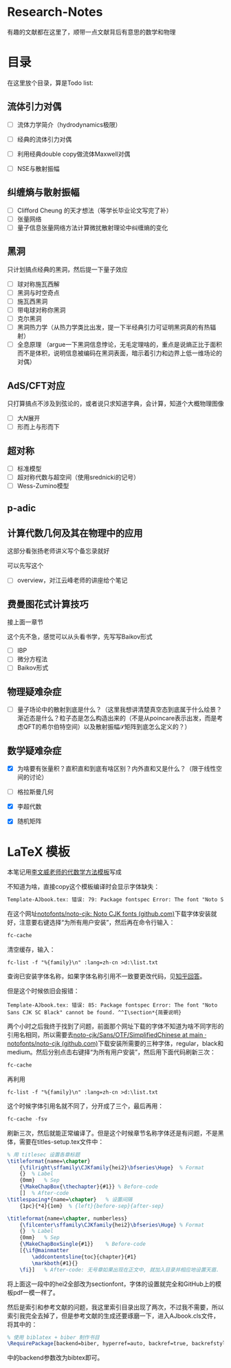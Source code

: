 # Research-Notes

有趣的文献都在这里了，顺带一点文献背后有意思的数学和物理

# 目录

在这里放个目录，算是Todo list:

## 流体引力对偶

- [ ] 流体力学简介（hydrodynamics极限）

- [ ] 经典的流体引力对偶

- [ ] 利用经典double copy做流体Maxwell对偶

- [ ] NSE与散射振幅

## 纠缠熵与散射振幅

- [ ] Clifford Cheung 的天才想法（等学长毕业论文写完了补）
- [ ] 张量网络
- [ ] 量子信息张量网络方法计算微扰散射理论中纠缠熵的变化

## 黑洞

只计划搞点经典的黑洞，然后提一下量子效应
- [ ] 球对称施瓦西解
- [ ] 黑洞与时空奇点
- [ ] 施瓦西黑洞
- [ ] 带电球对称你黑洞
- [ ] 克尔黑洞
- [ ] 黑洞热力学（从热力学类比出发，提一下半经典引力可证明黑洞真的有热辐射）
- [ ] 全息原理 （argue一下黑洞信息悖论，无毛定理啥的，重点是说熵正比于面积而不是体积，说明信息被编码在黑洞表面，暗示着引力和边界上低一维场论的对偶）

## AdS/CFT对应

只打算搞点不涉及到弦论的，或者说只求知道字典，会计算，知道个大概物理图像
- [ ] 大$N$展开
- [ ] 形而上与形而下

## 超对称

- [ ] 标准模型
- [ ] 超对称代数与超空间（使用srednicki的记号）
- [ ] Wess-Zumino模型

## p-adic

## 计算代数几何及其在物理中的应用

这部分看张扬老师讲义写个备忘录就好

可以先写这个

- [ ] overview，对江云峰老师的讲座给个笔记

## 费曼图花式计算技巧

接上面一章节

这个先不急，感觉可以从头看书学，先写写Baikov形式

- [ ] IBP
- [ ] 微分方程法
- [ ] Baikov形式

## 物理疑难杂症

- [ ] 量子场论中的散射到底是什么？（这里我想讲清楚真空态到底属于什么绘景？渐近态是什么？粒子态是怎么构造出来的（不是从poincare表示出发，而是考虑QFT的希尔伯特空间）以及散射振幅$\mathcal{S}$矩阵到底怎么定义的？）


## 数学疑难杂症

- [x] 为啥要有张量积？直积直和到底有啥区别？内外直和又是什么？（限于线性空间的讨论） 

- [ ] 格拉斯曼几何

- [x] 李超代数

- [x] 随机矩阵

  

# LaTeX 模板

本笔记用[李文威老师的代数学方法模板](https://github.com/wenweili/AlJabr-1)写成

不知道为啥，直接copy这个模板编译时会显示字体缺失：

```latex
Template-AJbook.tex: 错误: 79: Package fontspec Error: The font "Noto Sans CJK SC" cannot be found. ^^I\frontmatter
```

在这个网址[notofonts/noto-cjk: Noto CJK fonts (github.com)](https://github.com/notofonts/noto-cjk)下载字体安装就好，注意要右键选择“为所有用户安装”，然后再在命令行输入：

```powershell
fc-cache
```

清空缓存，输入：

```
fc-list -f "%{family}\n" :lang=zh-cn >d:\list.txt
```

查询已安装字体名称，如果字体名称引用不一致要更改代码，见[知乎回答](https://zhuanlan.zhihu.com/p/495831411#:~:text=%E5%9C%A8Windows%E5%91%BD%E4%BB%A4%E7%AA%97%E5%8F%A3%E4%B8%AD%E8%BE%93%E5%85%A5fc-cache%20%E5%91%BD%E4%BB%A4%E5%88%B7%E6%96%B0%E5%AD%97%E4%BD%93%E7%BC%93%E5%AD%98%E5%90%8E%E5%86%8D%E5%B0%9D%E8%AF%95%E3%80%82%20%E5%A6%82%E6%9E%9C%E4%BD%A0%E5%AE%89%E8%A3%85%E4%BA%86%E8%BE%83%E5%A4%9A%E5%AD%97%E4%BD%93%EF%BC%8C%E5%88%B7%20%E6%96%B0%E5%8F%AF%E8%83%BD%E8%BE%83%E6%85%A2%E3%80%82%20%E5%A6%82%E6%9E%9C%E5%88%B7%E6%96%B0%E7%BC%93%E5%AD%98%E6%97%A0%E6%95%88%EF%BC%8C%E8%80%83%E8%99%91%E9%87%8D%E6%96%B0%E5%AE%89%E8%A3%85%E5%AF%B9%E5%BA%94%E7%9A%84%E5%AD%97%E4%BD%93%E3%80%82,%E6%B3%A8%E6%84%8F%E5%9C%A8%E5%AE%89%E8%A3%85%E5%AD%97%E4%BD%93%E6%97%B6%EF%BC%8C%E9%80%9A%E8%BF%87%20%E5%8F%B3%E9%94%AE%E7%82%B9%E5%87%BB%EF%BC%88%E8%80%8C%E4%B8%8D%E6%98%AF%E5%8F%8C%E5%87%BB%E6%89%93%E5%BC%80%EF%BC%89%E5%AD%97%E4%BD%93%E6%96%87%E4%BB%B6%EF%BC%8C%E7%84%B6%E5%90%8E%E9%80%89%E6%8B%A9%E2%80%9C%E4%B8%BA%E6%89%80%E6%9C%89%E7%94%A8%E6%88%B7%E5%AE%89%E8%A3%85%E2%80%9D%E3%80%82%20%E5%A6%82%20%E6%9E%9C%E5%8F%8C%E5%87%BB%E5%AD%97%E4%BD%93%E6%96%87%E4%BB%B6%E5%90%8E%E5%AE%89%E8%A3%85%EF%BC%8C%E5%8F%AF%E8%83%BD%E4%BC%9A%E5%AF%BC%E8%87%B4%20LaTeX%20%E4%BB%8D%E7%84%B6%E6%97%A0%E6%B3%95%E6%89%BE%E5%88%B0%E5%AD%97%E4%BD%93%E3%80%82)。

但是这个时候依旧会报错：

```
Template-AJbook.tex: 错误: 85: Package fontspec Error: The font "Noto Sans CJK SC Black" cannot be found. ^^I\section*{简要说明}
```

两个小时之后我终于找到了问题，前面那个网址下载的字体不知道为啥不同字形的引用名相同，所以需要去[noto-cjk/Sans/OTF/SimplifiedChinese at main · notofonts/noto-cjk (github.com)](https://github.com/notofonts/noto-cjk/tree/main/Sans/OTF/SimplifiedChinese)下载安装所需要的三种字体，regular，black和medium。然后分别点击右键择“为所有用户安装”，然后用下面代码刷新三次：

```powershell
fc-cache
```
再利用
```
fc-list -f "%{family}\n" :lang=zh-cn >d:\list.txt
```
这个时候字体引用名就不同了，分开成了三个，最后再用：
```powershell
fc-cache -fsv
```
刷新三次，然后就能正常编译了。但是这个时候章节名称字体还是有问题，不是黑体，需要在titles-setup.tex文件中：

```latex
% 用 titlesec 设置各章标题
\titleformat{name=\chapter}
	{\filright\sffamily\CJKfamily{hei2}\bfseries\Huge}	% Format
	{}	% Label
	{0mm}	% Sep
	{\MakeChapBox{\thechapter}{#1}}	% Before-code
	[]	% After-code
\titlespacing*{name=\chapter}	% 设置间隔
	{1pc}{*4}{1em}	% {left}{before-sep}{after-sep}

\titleformat{name=\chapter, numberless}
	{\filcenter\sffamily\CJKfamily{hei2}\bfseries\Huge}	% Format
	{}	% Label
	{0mm}	% Sep
	{\MakeChapBoxSingle{#1}}	% Before-code
	[{\if@mainmatter
		\addcontentsline{toc}{chapter}{#1}
		\markboth{#1}{}
	\fi}]	% After-code: 无号章如果出现在正文中, 就加入目录并相应地设置天眉.
```

将上面这一段中的hei2全部改为sectionfont，字体的设置就完全和GitHub上的模板pdf一模一样了。

然后是索引和参考文献的问题，我这里索引目录出现了两次，不过我不需要，所以索引我完全去掉了，但是参考文献的生成还要琢磨一下，进入AJbook.cls文件，将其中的：

```latex
% 使用 biblatex + biber 制作书目
\RequirePackage[backend=biber, hyperref=auto, backref=true, backrefstyle=three]{biblatex}
```

中的backend参数改为bibtex即可。
